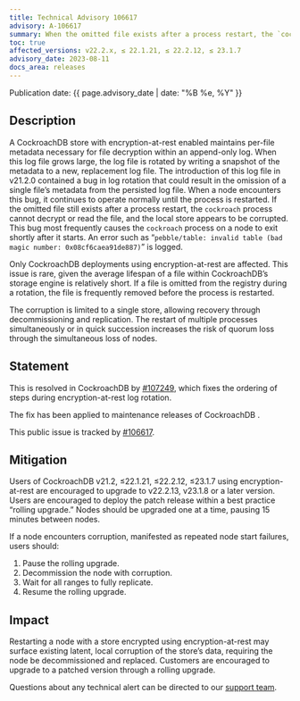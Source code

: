 ```yaml
---
title: Technical Advisory 106617
advisory: A-106617
summary: When the omitted file exists after a process restart, the `cockroach` process cannot decrypt or read the file, and the local store appears to be corrupted. 
toc: true
affected_versions: v22.2.x, ≤ 22.1.21, ≤ 22.2.12, ≤ 23.1.7
advisory_date: 2023-08-11
docs_area: releases
---
```


Publication date: {{ page.advisory_date | date: "%B %e, %Y" }}

## Description

A CockroachDB store with encryption-at-rest enabled maintains per-file metadata necessary for file decryption within an append-only log. When this log file grows large, the log file is rotated by writing a snapshot of the metadata to a new, replacement log file. The introduction of this log file in v21.2.0 contained a bug in log rotation that could result in the omission of a single file’s metadata from the persisted log file. When a node encounters this bug, it continues to operate normally until the process is restarted. If the omitted file still exists after a process restart, the `cockroach` process cannot decrypt or read the file, and the local store appears to be corrupted. This bug most frequently causes the `cockroach` process on a node to exit shortly after it starts. An error such as “`pebble/table: invalid table (bad magic number: 0x08cf6caea91de887)`” is logged. 

Only CockroachDB deployments using encryption-at-rest are affected. This issue is rare, given the average lifespan of a file within CockroachDB’s storage engine is relatively short. If a file is omitted from the registry during a rotation, the file is frequently removed before the process is restarted.

The corruption is limited to a single store, allowing recovery through decommissioning and replication. The restart of multiple processes simultaneously or in quick succession increases the risk of quorum loss through the simultaneous loss of nodes.

## Statement

This is resolved in CockroachDB by [#107249](https://github.com/cockroachdb/cockroach/pull/107249), which fixes the ordering of steps during encryption-at-rest log rotation. 

The fix has been applied to maintenance releases of CockroachDB <comma separated list of versions that have the fix>.

This public issue is tracked by [#106617](https://github.com/cockroachdb/cockroach/issues/106617).

## Mitigation

Users of CockroachDB v21.2,  ≤22.1.21, ≤22.2.12, ≤23.1.7 using encryption-at-rest are encouraged to upgrade to v22.2.13, v23.1.8 or a later version. Users are encouraged to deploy the patch release within a best practice “rolling upgrade.” Nodes should be upgraded one at a time, pausing 15 minutes between nodes.

If a node encounters corruption, manifested as repeated node start failures, users should:

1. Pause the rolling upgrade.
1. Decommission the node with corruption.
1. Wait for all ranges to fully replicate.
1. Resume the rolling upgrade.

## Impact

Restarting a node with a store encrypted using encryption-at-rest may surface existing latent, local corruption of the store’s data, requiring the node be decommissioned and replaced. Customers are encouraged to upgrade to a patched version through a rolling upgrade.

Questions about any technical alert can be directed to our [support team](https://support.cockroachlabs.com/).